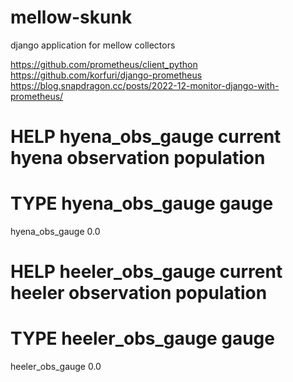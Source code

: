 # mellow-skunk
django application for mellow collectors

https://github.com/prometheus/client_python
https://github.com/korfuri/django-prometheus
https://blog.snapdragon.cc/posts/2022-12-monitor-django-with-prometheus/

# HELP hyena_obs_gauge current hyena observation population
# TYPE hyena_obs_gauge gauge
hyena_obs_gauge 0.0
# HELP heeler_obs_gauge current heeler observation population
# TYPE heeler_obs_gauge gauge
heeler_obs_gauge 0.0


